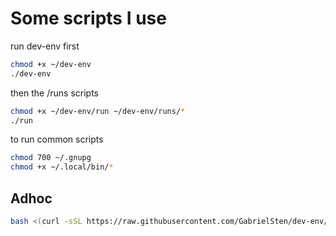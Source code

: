 # Some scripts I use

run dev-env first

```sh
chmod +x ~/dev-env
./dev-env
```

then the /runs scripts

```sh
chmod +x ~/dev-env/run ~/dev-env/runs/*
./run
```

to run common scripts

```sh
chmod 700 ~/.gnupg
chmod +x ~/.local/bin/*
```

## Adhoc

```sh
bash <(curl -sSL https://raw.githubusercontent.com/GabrielSten/dev-env/main/scripts/ssh)
```
